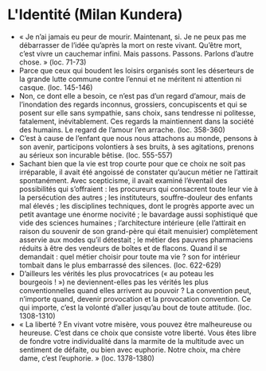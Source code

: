 # L'Identité (Milan Kundera)
* « Je n’ai jamais eu peur de mourir. Maintenant, si. Je ne peux pas me débarrasser de l’idée qu’après la mort on reste vivant. Qu’être mort, c’est vivre un cauchemar infini. Mais passons. Passons. Parlons d’autre chose. » (loc. 71-73)
* Parce que ceux qui boudent les loisirs organisés sont les déserteurs de la grande lutte commune contre l’ennui et ne méritent ni attention ni casque. (loc. 145-146)
* Non, ce dont elle a besoin, ce n’est pas d’un regard d’amour, mais de l’inondation des regards inconnus, grossiers, concupiscents et qui se posent sur elle sans sympathie, sans choix, sans tendresse ni politesse, fatalement, inévitablement. Ces regards la maintiennent dans la société des humains. Le regard de l’amour l’en arrache. (loc. 358-360)
* C’est à cause de l’enfant que nous nous attachons au monde, pensons à son avenir, participons volontiers à ses bruits, à ses agitations, prenons au sérieux son incurable bêtise. (loc. 555-557)
* Sachant bien que la vie est trop courte pour que ce choix ne soit pas irréparable, il avait été angoissé de constater qu’aucun métier ne l’attirait spontanément. Avec scepticisme, il avait examiné l’éventail des possibilités qui s’offraient : les procureurs qui consacrent toute leur vie à la persécution des autres ; les instituteurs, souffre-douleur des enfants mal élevés ; les disciplines techniques, dont le progrès apporte avec un petit avantage une énorme nocivité ; le bavardage aussi sophistiqué que vide des sciences humaines ; l’architecture intérieure (elle l’attirait en raison du souvenir de son grand-père qui était menuisier) complètement asservie aux modes qu’il détestait ; le métier des pauvres pharmaciens réduits à être des vendeurs de boîtes et de flacons. Quand il se demandait : quel métier choisir pour toute ma vie ? son for intérieur tombait dans le plus embarrassé des silences. (loc. 622-629)
* D’ailleurs les vérités les plus provocatrices (« au poteau les bourgeois ! ») ne deviennent-elles pas les vérités les plus conventionnelles quand elles arrivent au pouvoir ? La convention peut, n’importe quand, devenir provocation et la provocation convention. Ce qui importe, c’est la volonté d’aller jusqu’au bout de toute attitude. (loc. 1308-1310)
* « La liberté ? En vivant votre misère, vous pouvez être malheureuse ou heureuse. C’est dans ce choix que consiste votre liberté. Vous êtes libre de fondre votre individualité dans la marmite de la multitude avec un sentiment de défaite, ou bien avec euphorie. Notre choix, ma chère dame, c’est l’euphorie. » (loc. 1378-1380)